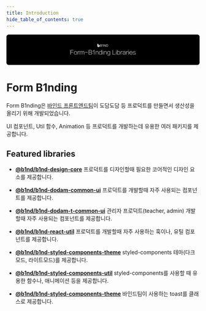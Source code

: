 ```yaml
---
title: Introduction
hide_table_of_contents: true
---
```


![BannerImage](../../static/img/banner.svg)

# Form B1nding

<head>
  <meta property="og:title" content="Form B1nding" />
  <meta
    property="og:description" 
    content="UI 컴포넌트, Util 함수, Animation 등 프로덕트를 개발하는데 유용한 여러 패키지를 제공하는 바인드 프론트엔드 팀 디자인시스템 입니다."
  />
  <meta property="og:url" content="https://team-b1nd.github.io/Form-B1nding-Docs/" />
</head>

<div className="mainpage_hero">
  <div style={{ gridArea: 'text' }}>
  <p>
    Form B1nding은 <a href="https://b1nd.com/#/service">바인드 프론트엔드팀</a>이 도담도담 등 프로덕트를 만들면서 생산성을 올리기 위해 개발되었습니다.
  </p>

  <p>UI 컴포넌트, Util 함수, Animation 등 프로덕트를 개발하는데 유용한 여러 패키지를 제공합니다.</p>

  </div>
</div>

<style
  dangerouslySetInnerHTML={{
    __html: `
.mainpage_hero {
  display: grid;
}

@media (min-width: 600px) {
  .mainpage_hero {
    grid-template-areas: "text image";
    grid-template-columns: 1fr 300px;
  }

  .key-video {
    width: auto;
    height: 100%;
  }
}

@media (max-width: 600px) {
  .mainpage_hero {
    grid-template-areas: "image" "text";
    grid-template-rows: min-content min-content;
  }


  .key-video {
    width: auto;
    height: 100%;
  }
}
`,
  }}
></style>
<div style={{ height: 24 }} />

## Featured libraries

- [**@b1nd/b1nd-design-core**](https://team-b1nd.github.io/B1ND-Design-System-Docs/docs/b1nd-design-core) 프로덕트를 디자인할때 필요한 코어적인 디자인 요소를 제공합니다.
- [**@b1nd/b1nd-dodam-common-ui**](https://team-b1nd.github.io/B1ND-Design-System-Docs/docs/category/b1ndb1nd-dodam-common-ui) 프로덕트를 개발할때 자주 사용되는 컴포넌트를 제공합니다.
- [**@b1nd/b1nd-dodam-t-common-ui**](https://team-b1nd.github.io/B1ND-Design-System-Docs/docs/category/b1ndb1nd-dodam-t-common-ui) 관리자 프로덕트(teacher, admin) 개발할때 자주 사용되는 컴포넌트를 제공합니다.

- [**@b1nd/b1nd-react-util**](https://team-b1nd.github.io/B1ND-Design-System-Docs/docs/category/b1ndb1nd-react-util) 프로덕트를 개발할때 자주 사용하는 훅이나, 유틸 컴포넌트를 제공합니다.
- [**@b1nd/b1nd-styled-components-theme**](https://team-b1nd.github.io/B1ND-Design-System-Docs/docs/category/b1ndb1nd-styled-components-theme) styled-components 테마(다크모드, 라이트모드)를 제공합니다.
- [**@b1nd/b1nd-styled-components-util**](https://team-b1nd.github.io/B1ND-Design-System-Docs/docs/category/b1ndb1nd-styled-components-util) styled-components를 사용할 때 유용한 함수나, 애니메이션 등을 제공합니다.
- [**@b1nd/b1nd-styled-components-theme**](https://team-b1nd.github.io/B1ND-Design-System-Docs/docs/category/b1ndb1nd-toastify) 바인드팀이 사용하는 toast를 클래스로 제공합니다.
<div style={{ height: 24 }} />
